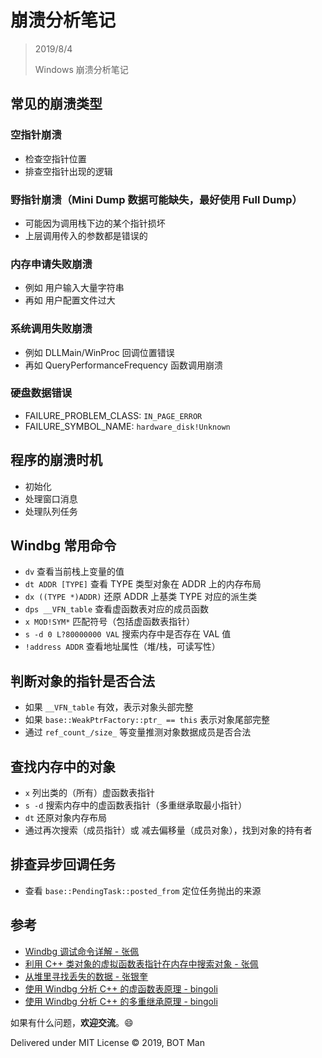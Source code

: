﻿# 崩溃分析笔记

> 2019/8/4
> 
> Windows 崩溃分析笔记

## 常见的崩溃类型

### 空指针崩溃

- 检查空指针位置
- 排查空指针出现的逻辑

### 野指针崩溃（Mini Dump 数据可能缺失，最好使用 Full Dump）

- 可能因为调用栈下边的某个指针损坏
- 上层调用传入的参数都是错误的

### 内存申请失败崩溃

- 例如 用户输入大量字符串
- 再如 用户配置文件过大

### 系统调用失败崩溃

- 例如 DLLMain/WinProc 回调位置错误
- 再如 QueryPerformanceFrequency 函数调用崩溃

### 硬盘数据错误

- FAILURE_PROBLEM_CLASS: `IN_PAGE_ERROR`
- FAILURE_SYMBOL_NAME: `hardware_disk!Unknown`

## 程序的崩溃时机

- 初始化
- 处理窗口消息
- 处理队列任务

## Windbg 常用命令

- `dv` 查看当前栈上变量的值
- `dt ADDR [TYPE]` 查看 TYPE 类型对象在 ADDR 上的内存布局
- `dx ((TYPE *)ADDR)` 还原 ADDR 上基类 TYPE 对应的派生类
- `dps __VFN_table` 查看虚函数表对应的成员函数
- `x MOD!SYM*` 匹配符号（包括虚函数表指针）
- `s -d 0 L?80000000 VAL` 搜索内存中是否存在 VAL 值
- `!address ADDR` 查看地址属性（堆/栈，可读写性）

## 判断对象的指针是否合法

- 如果 `__VFN_table` 有效，表示对象头部完整
- 如果 `base::WeakPtrFactory::ptr_ == this` 表示对象尾部完整
- 通过 `ref_count_/size_` 等变量推测对象数据成员是否合法

## 查找内存中的对象

- `x` 列出类的（所有）虚函数表指针
- `s -d` 搜索内存中的虚函数表指针（多重继承取最小指针）
- `dt` 还原对象内存布局
- 通过再次搜索（成员指针）或 减去偏移量（成员对象），找到对象的持有者

## 排查异步回调任务

- 查看 `base::PendingTask::posted_from` 定位任务抛出的来源

## 参考

- [Windbg 调试命令详解 - 张佩](http://yiiyee.cn/blog/2013/08/23/windbg/)
- [利用 C++ 类对象的虚拟函数表指针在内存中搜索对象 - 张佩](https://blog.csdn.net/blog_index/article/details/7016696)
- [从堆里寻找丢失的数据 - 张银奎](http://advdbg.org/blogs/advdbg_system/articles/3413.aspx)
- [使用 Windbg 分析 C++ 的虚函数表原理 - bingoli](https://bingoli.github.io/2019/03/27/windbg-multi-inherit/)
- [使用 Windbg 分析 C++ 的多重继承原理 - bingoli](https://bingoli.github.io/2019/03/21/virtual-table-by-windbg/)

如果有什么问题，**欢迎交流**。😄

Delivered under MIT License &copy; 2019, BOT Man
